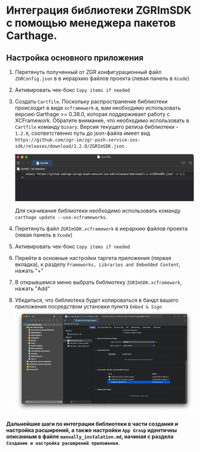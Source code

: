 # Интеграция библиотеки ZGRImSDK c помощью менеджера пакетов Carthage.


## Настройка основного приложения


1. Перетянуть полученный от ZGR конфигурационный файл `ZGRConfig.json` в  в иерархию файлов проекта (левая панель в `Xcode`)
2. Активировать чек-бокс `Copy items if needed`
3. Создать `Cartfile`. Поскольку распространение библиотеки происходит в виде  `xcframework` а, вам необходимо использовать версию Garthage >= 0.38.0, которая поддерживает работу с XCFramework. Обратите внимание, что необходимо использовать в  `Cartfile` команду  `binary`. Версия текущего релиза библиотеки -  `1.2.0`, соответственно путь до json-файла имеет вид `https://github.com/zgr-im/zgr-push-service-ios-sdk/releases/download/1.2.0/ZGRImSDK.json` . 

    ![Пример cartfile](./Image_7.png)


    Для скачивания библиотеки необходимо использовать команду  `carthage update --use-xcframeworks`.   

4. Перетянуть файл `ZGRImSDK.xcframework` в иерархию файлов проекта (левая панель в `Xcode`)
5. Активировать чек-бокс `Copy items if needed`
6. Перейти в основные настройки таргета приложения (первая вкладка), к разделу `Frameworks, Libraries and Embedded Content`, нажать "+"
7. В открывшемся меню выбрать библиотеку `ZGRImSDK.xcframework`, нажать "Add"
8. Убедиться, что библиотека будет копироваться в бандл вашего приложения посредством установки пункта `Embed & Sign`
    ![Изображение 1](./Image_1.png)
    

#### Дальнейшие шаги по интеграции библиотеки в части создания и настройка расширений, а также настройки  `App Group` идентичны описанным в файле `manually_instalation.md`, начиная с раздела  `Создание и настройка расширений приложения`.
